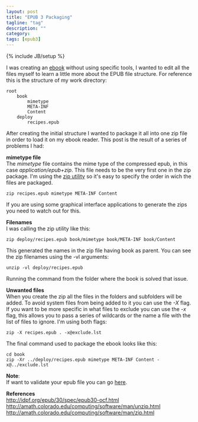 ```yaml
---
layout: post
title: "EPUB 3 Packaging"
tagline: "tag"
description: ""
category: 
tags: [epub3]
---
```

{% include JB/setup %}

I was creating an [ebook](https://github.com/fcovas/recipes.epub) without using specific tools, I wanted to edit all the files myself to learn a little more about the EPUB file structure. For reference this is the structure of my work directory:
    
    root
        book
            mimetype
            META-INF
            Content
        deploy
            recipes.epub

 After creating the initial structure I wanted to package it all into one zip file in order to load it on my ebook reader. This post is the result of a series of problems I had:

__mimetype file__  
The *mimetype* file contains the mime type of the compressed epub, in this case *application/epub+zip*. This file needs to be the very first one in the zip package. I'm using the [zip utility](http://amath.colorado.edu/computing/software/man/zip.html) so it's easy to specify the order in wich the files are packaged. 

    zip recipes.epub mimetype META-INF Content

If you are using some graphical interface applications to generate the zips you need to watch out for this.

__Filenames__  
I was calling the zip utility like this:

    zip deploy/recipes.epub book/mimetype book/META-INF book/Content

This generated the names in the zip file having book as parent. You can see the zip filenames using the -vl arguments:

    unzip -vl deploy/recipes.epub

Running the command from the folder where the book is solved that issue.

__Unwanted files__  
When you create the zip all the files in the folders and subfolders will be added. To avoid system files from being added to it you can use the _-X_ flag. If you want to be more specific in what files to exclude you can use the _-x_ flag, this allows you to pass a series of wildcards or the name a file with the list of files to ignore. I'm using both flags:

    zip -X recipes.epub . -x@exclude.lst

The final command used to package the ebook looks like this:

    cd book  
    zip -Xr ../deploy/recipes.epub mimetype META-INF Content -x@../exclude.lst  

__Note__:  
If want to validate your epub file you can go [here](http://validator.idpf.org/).  

__References__  
<http://idpf.org/epub/30/spec/epub30-ocf.html>
<http://amath.colorado.edu/computing/software/man/unzip.html>
<http://amath.colorado.edu/computing/software/man/zip.html>

